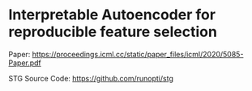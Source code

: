 # Interpretable Autoencoder for reproducible feature selection

Paper: https://proceedings.icml.cc/static/paper_files/icml/2020/5085-Paper.pdf 


STG Source Code: https://github.com/runopti/stg 
 
